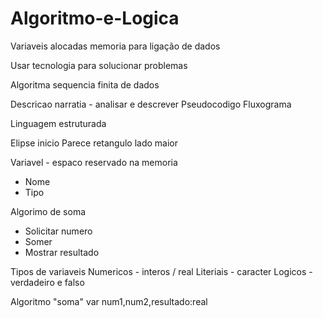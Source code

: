 # Algoritmo-e-Logica

Variaveis alocadas memoria para ligação de dados

Usar tecnologia para solucionar problemas

Algoritma sequencia finita de dados

Descricao narratia - analisar e descrever
Pseudocodigo
Fluxograma 

Linguagem estruturada

Elipse inicio
Parece retangulo lado maior 

Variavel - espaco reservado na memoria
 * Nome
 * Tipo
 
 Algorimo de soma
 
* Solicitar numero
* Somer
* Mostrar resultado

Tipos de variaveis
Numericos - interos / real
Literiais - caracter
Logicos - verdadeiro e falso

Algoritmo "soma"
var
num1,num2,resultado:real


